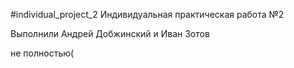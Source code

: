 #individual_project_2
Индивидуальная практическая работа №2

Выполнили Андрей Добжинский и Иван Зотов

не полностью(
